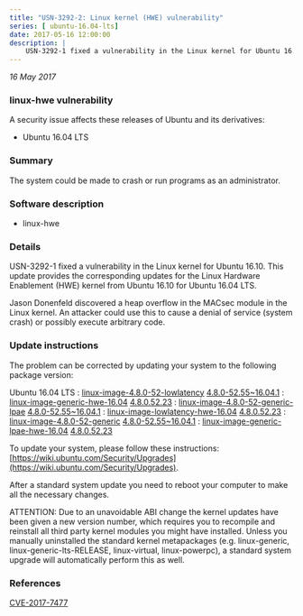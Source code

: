 ```yaml
---
title: "USN-3292-2: Linux kernel (HWE) vulnerability"
series: [ ubuntu-16.04-lts]
date: 2017-05-16 12:00:00
description: |
    USN-3292-1 fixed a vulnerability in the Linux kernel for Ubuntu 16.10. This update provides the corresponding updates for the Linux Hardware Enablement (HWE) kernel from Ubuntu 16.10 for Ubuntu 16.04 LTS.
--- 
```

 
 

*16 May 2017*

### linux-hwe vulnerability

A security issue affects these releases of Ubuntu and its derivatives:

* Ubuntu 16.04 LTS

### Summary

The system could be made to crash or run programs as an administrator. 

### Software description

* linux-hwe 

### Details

USN-3292-1 fixed a vulnerability in the Linux kernel for Ubuntu 16.10. This update provides the corresponding updates for the Linux Hardware Enablement (HWE) kernel from Ubuntu 16.10 for Ubuntu 16.04 LTS.

Jason Donenfeld discovered a heap overflow in the MACsec module in the Linux kernel. An attacker could use this to cause a denial of service (system crash) or possibly execute arbitrary code. 

### Update instructions

The problem can be corrected by updating your system to the following package version:

Ubuntu 16.04 LTS
 : [linux-image-4.8.0-52-lowlatency](https://launchpad.net/ubuntu/+source/linux-hwe) <span> [4.8.0-52.55~16.04.1](https://launchpad.net/ubuntu/+source/linux-hwe/4.8.0-52.55~16.04.1) </span> 
 : [linux-image-generic-hwe-16.04](https://launchpad.net/ubuntu/+source/linux-hwe) <span> [4.8.0.52.23](https://launchpad.net/ubuntu/+source/linux-hwe/4.8.0-52.55~16.04.1) </span> 
 : [linux-image-4.8.0-52-generic-lpae](https://launchpad.net/ubuntu/+source/linux-hwe) <span> [4.8.0-52.55~16.04.1](https://launchpad.net/ubuntu/+source/linux-hwe/4.8.0-52.55~16.04.1) </span> 
 : [linux-image-lowlatency-hwe-16.04](https://launchpad.net/ubuntu/+source/linux-hwe) <span> [4.8.0.52.23](https://launchpad.net/ubuntu/+source/linux-hwe/4.8.0-52.55~16.04.1) </span> 
 : [linux-image-4.8.0-52-generic](https://launchpad.net/ubuntu/+source/linux-hwe) <span> [4.8.0-52.55~16.04.1](https://launchpad.net/ubuntu/+source/linux-hwe/4.8.0-52.55~16.04.1) </span> 
 : [linux-image-generic-lpae-hwe-16.04](https://launchpad.net/ubuntu/+source/linux-hwe) <span> [4.8.0.52.23](https://launchpad.net/ubuntu/+source/linux-hwe/4.8.0-52.55~16.04.1) </span> 

To update your system, please follow these instructions: [https://wiki.ubuntu.com/Security/Upgrades](https://wiki.ubuntu.com/Security/Upgrades).

After a standard system update you need to reboot your computer to make all the necessary changes.

ATTENTION: Due to an unavoidable ABI change the kernel updates have been given a new version number, which requires you to recompile and reinstall all third party kernel modules you might have installed. Unless you manually uninstalled the standard kernel metapackages (e.g. linux-generic, linux-generic-lts-RELEASE, linux-virtual, linux-powerpc), a standard system upgrade will automatically perform this as well. 

### References

 
 [CVE-2017-7477](http://people.ubuntu.com/~ubuntu-security/cve/CVE-2017-7477)
 

